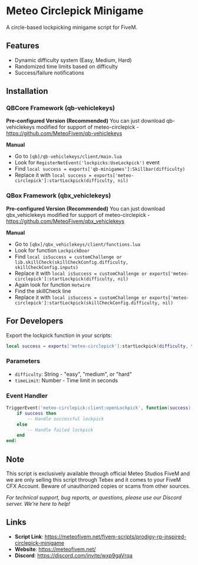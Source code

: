 # Meteo Circlepick Minigame

A circle-based lockpicking minigame script for FiveM.

## Features

- Dynamic difficulty system (Easy, Medium, Hard)
- Randomized time limits based on difficulty
- Success/failure notifications

## Installation

### QBCore Framework (qb-vehiclekeys)

**Pre-configured Version (Recommended)**
You can just download qb-vehiclekeys modified for support of meteo-circlepick - https://github.com/MeteoFivem/qb-vehiclekeys

**Manual**
- Go to `[qb]/qb-vehiclekeys/client/main.lua`
- Look for `RegisterNetEvent('lockpicks:UseLockpick')` event
- Find `local success = exports['qb-minigames']:Skillbar(difficulty)`
- Replace it with `local success = exports['meteo-circlepick']:startLockpick(difficulty, nil)`

### QBox Framework (qbx_vehiclekeys)

**Pre-configured Version (Recommended)**
You can just download qbx_vehiclekeys modified for support of meteo-circlepick - https://github.com/MeteoFivem/qbx_vehiclekeys

**Manual**
- Go to `[qbx]/qbx_vehiclekeys/client/functions.lua`
- Look for function `LockpickDoor`
- Find `local isSuccess = customChallenge or lib.skillCheck(skillCheckConfig.difficulty, skillCheckConfig.inputs)`
- Replace it with `local isSuccess = customChallenge or exports['meteo-circlepick']:startLockpick(difficulty, nil)`
- Again look for function `Hotwire`
- Find the skillCheck line
- Replace it with `local isSuccess = customChallenge or exports['meteo-circlepick']:startLockpick(skillCheckConfig.difficulty, nil)`

## For Developers

Export the lockpick function in your scripts:

```lua
local success = exports['meteo-circlepick']:startLockpick(difficulty, timeLimit)
```

### Parameters

- `difficulty`: String - "easy", "medium", or "hard"
- `timeLimit`: Number - Time limit in seconds

### Event Handler

```lua
TriggerEvent('meteo-circlepick:client:openLockpick', function(success)
    if success then
        -- Handle successful lockpick
    else
        -- Handle failed lockpick
    end
end)
```

## Note

This script is exclusively available through official Meteo Studios FiveM and we are only selling this script through Tebex and it comes to your FiveM CFX Account. Beware of unauthorized copies or scams from other sources.

*For technical support, bug reports, or questions, please use our Discord server. We're here to help!*

## Links

- **Script Link**: https://meteofivem.net/fivem-scripts/prodigy-rp-inspired-circlepick-minigame
- **Website**: https://meteofivem.net/
- **Discord**: https://discord.com/invite/wxp9gaVrqa
